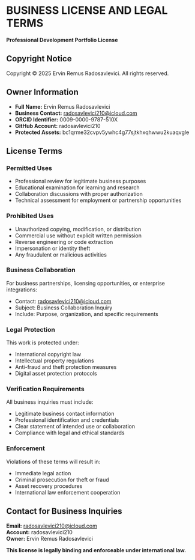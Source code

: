 # BUSINESS LICENSE AND LEGAL TERMS
**Professional Development Portfolio License**

## Copyright Notice
Copyright © 2025 Ervin Remus Radosavlevici. All rights reserved.

## Owner Information
- **Full Name:** Ervin Remus Radosavlevici
- **Business Contact:** radosavlevici210@icloud.com
- **ORCID Identifier:** 0009-0000-9787-510X
- **GitHub Account:** radosavlevici210
- **Protected Assets:** bc1qrme32cvpv5ywhc4g77sjtkhxqhwwu2kuaqvgle

## License Terms

### Permitted Uses
- Professional review for legitimate business purposes
- Educational examination for learning and research
- Collaboration discussions with proper authorization
- Technical assessment for employment or partnership opportunities

### Prohibited Uses
- Unauthorized copying, modification, or distribution
- Commercial use without explicit written permission
- Reverse engineering or code extraction
- Impersonation or identity theft
- Any fraudulent or malicious activities

### Business Collaboration
For business partnerships, licensing opportunities, or enterprise integrations:
- Contact: radosavlevici210@icloud.com
- Subject: Business Collaboration Inquiry
- Include: Purpose, organization, and specific requirements

### Legal Protection
This work is protected under:
- International copyright law
- Intellectual property regulations
- Anti-fraud and theft protection measures
- Digital asset protection protocols

### Verification Requirements
All business inquiries must include:
- Legitimate business contact information
- Professional identification and credentials
- Clear statement of intended use or collaboration
- Compliance with legal and ethical standards

### Enforcement
Violations of these terms will result in:
- Immediate legal action
- Criminal prosecution for theft or fraud
- Asset recovery procedures
- International law enforcement cooperation

## Contact for Business Inquiries
**Email:** radosavlevici210@icloud.com  
**Account:** radosavlevici210  
**Owner:** Ervin Remus Radosavlevici

**This license is legally binding and enforceable under international law.**
